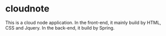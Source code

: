 # cloudnote
This is a cloud node application. 
In the front-end, it mainly build by HTML, CSS and Jquery.
In the back-end, it build by Spring.
